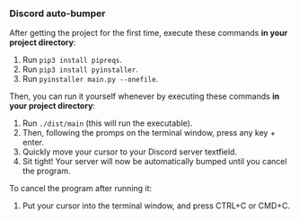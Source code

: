 ### Discord auto-bumper

After getting the project for the first time, execute these commands **in your project directory**:

1. Run `pip3 install pipreqs`.
2. Run `pip3 install pyinstaller`.
3. Run `pyinstaller main.py --onefile`.

Then, you can run it yourself whenever by executing these commands **in your project directory**:

1. Run `./dist/main` (this will run the executable).
2. Then, following the promps on the terminal window, press any key + enter.
3. Quickly move your cursor to your Discord server textfield.
4. Sit tight! Your server will now be automatically bumped until you cancel the program.

To cancel the program after running it:

1. Put your cursor into the terminal window, and press CTRL+C or CMD+C.
